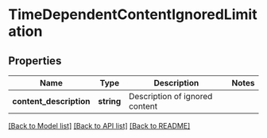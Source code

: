 # TimeDependentContentIgnoredLimitation

## Properties
Name | Type | Description | Notes
------------ | ------------- | ------------- | -------------
**content_description** | **string** | Description of ignored content | 

[[Back to Model list]](../../README.md#documentation-for-models) [[Back to API list]](../../README.md#documentation-for-api-endpoints) [[Back to README]](../../README.md)

